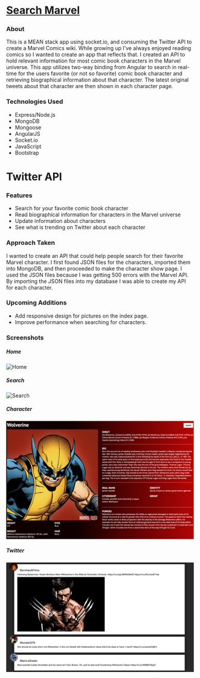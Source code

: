 # [Search Marvel](http://searchmarvel.herokuapp.com/)

### About
This is a  MEAN stack app using socket.io, and consuming the Twitter API to create a Marvel Comics wiki.  While growing up I've always enjoyed reading comics so I wanted to create an app that reflects that.  I created an API to hold relevant information for most comic book characters in the Marvel universe.  This app utilizes two-way binding from Angular to search in real-time for the users favorite (or not so favorite) comic book character and retrieving biographical information about that character.  The latest original tweets about that character are then shown in each character page.

### Technologies Used
* Express/Node.js
* MongoDB
* Mongoose
* AngularJS
* Socket.io
* JavaScript
* Bootstrap
# Twitter API

### Features
* Search for your favorite comic book character
* Read biographical information for characters in the Marvel universe
* Update information about characters
* See what is trending on Twitter about each character

### Approach Taken
I wanted to create an API that could help people search for their favorite Marvel character.  I first found JSON files for the characters, imported them into MongoDB, and then proceeded to make the character show page.  I used the JSON files because I was getting 500 errors with the Marvel API.  By importing the JSON files into my database I was able to create my API for each character.

### Upcoming Additions
* Add responsive design for pictures on the index page.
* Improve performance when searching for characters.

### Screenshots
##### Home
![Home](https://github.com/chyiyenwang/marvel/blob/master/screenshots/Home.png "Home Page")

##### Search
![Search](https://github.com/chyiyenwang/marvel/blob/master/screenshots/Search.png "Search Page")

##### Character
![Search](https://github.com/chyiyenwang/marvel/blob/master/screenshots/Character.png "Character Page")

##### Twitter
![Search](https://github.com/chyiyenwang/marvel/blob/master/screenshots/Twitter.png "Twitter Page")

